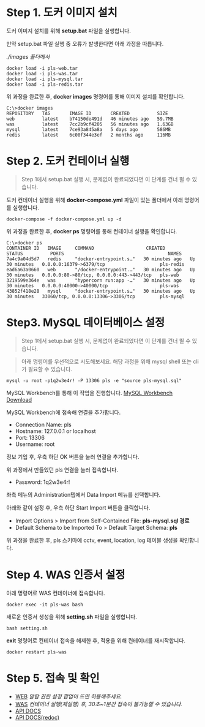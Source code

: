 # Step 1. 도커 이미지 설치 
도커 이미지 설치를 위해 **setup.bat** 파일을 실행합니다.

만약 setup.bat 파일 실행 중 오류가 발생한다면 아래 과정을 따릅니다.

*./images 폴더에서*
```
docker load -i pls-web.tar
docker load -i pls-was.tar
docker load -i pls-mysql.tar
docker load -i pls-redis.tar
```

위 과정을 완료한 후, **docker images** 명령어를 통해 이미지 설치를 확인합니다.
```
C:\>docker images
REPOSITORY   TAG       IMAGE ID       CREATED          SIZE
web          latest    b74150de491d   46 minutes ago   59.7MB
was          latest    7cc2b9cf4205   56 minutes ago   1.63GB
mysql        latest    7ce93a845a8a   5 days ago       586MB
redis        latest    6c00f344e3ef   2 months ago     116MB
```

# Step 2. 도커 컨테이너 실행
> Step 1에서 setup.bat 실행 시, 문제없이 완료되었다면 이 단계를 건너 뛸 수 있습니다.

도커 컨테이너 실행을 위해 **docker-compose.yml** 파일이 있는 폴더에서 아래 명령어를 실행합니다.
```
docker-compose -f docker-compose.yml up -d
```
위 과정을 완료한 후, **docker ps** 명령어를 통해 컨테이너 실행을 확인합니다.
```
C:\>docker ps
CONTAINER ID   IMAGE     COMMAND                   CREATED          STATUS          PORTS                                      NAMES
7a4c9a04d5d7   redis     "docker-entrypoint.s…"   30 minutes ago   Up 30 minutes   0.0.0.0:16379->6379/tcp                    pls-redis
ead6a63a0660   web       "/docker-entrypoint.…"   30 minutes ago   Up 30 minutes   0.0.0.0:80->80/tcp, 0.0.0.0:443->443/tcp   pls-web
3219599e364e   was       "hypercorn run:app -…"   30 minutes ago   Up 30 minutes   0.0.0.0:40000->40000/tcp                   pls-was
43852f418e28   mysql     "docker-entrypoint.s…"   30 minutes ago   Up 30 minutes   33060/tcp, 0.0.0.0:13306->3306/tcp         pls-mysql
```

# Step3. MySQL 데이터베이스 설정
> Step 1에서 setup.bat 실행 시, 문제없이 완료되었다면 이 단계를 건너 뛸 수 있습니다.

> 아래 명령어를 우선적으로 시도해보세요. 해당 과정을 위해 mysql shell 또는 cli가 필요할 수 있습니다.
```
mysql -u root -p1q2w3e4r! -P 13306 pls -e "source pls-mysql.sql"
```

MySQL Workbench를 통해 이 작업을 진행합니다. 
[MySQL Workbench Download](https://dev.mysql.com/downloads/workbench/)

MySQL Workbench에 접속해 연결을 추가합니다.

- Connection Name: pls
- Hostname: 127.0.0.1 or localhost
- Port: 13306
- Username: root

정보 기입 후, 우측 하단 OK 버튼을 눌러 연결을 추가합니다.

위 과정에서 만들었던 pls 연결을 눌러 접속합니다.
- Password: 1q2w3e4r!

좌측 메뉴의 Administration탭에서 Data Import 메뉴를 선택합니다.

아래와 같이 설정 후, 우측 하단 Start Import 버튼을 클릭합니다.
- Import Options > Import from Self-Contained File: **pls-mysql.sql 경로**
- Default Schema to be Imported To > Default Target Schema: **pls**

위 과정을 완료한 후, pls 스키마에 cctv, event, location, log 테이블 생성을 확인합니다.

# Step 4. WAS 인증서 설정

아래 명령어로 WAS 컨테이너에 접속합니다.
```
docker exec -it pls-was bash
```

새로운 인증서 생성을 위해 **setting.sh** 파일을 실행합니다.
```
bash setting.sh
```

**exit** 명령어로 컨테이너 접속을 해제한 후, 적용을 위해 컨테이너를 재시작합니다.
```
docker restart pls-was
```

# Step 5. 접속 및 확인

- [WEB](https://localhost) *알람 권한 설정 팝업이 뜨면 허용해주세요.*
- [WAS](https://localhost:40000) *컨테이너 실행(재실행) 후, 30초~1분간 접속이 불가능할 수 있습니다.*
- [API DOCS](https://localhost:40000/docs)   
- [API DOCS(redoc)](https://localhost:40000/redoc)   
